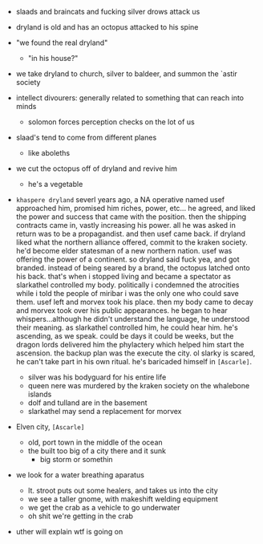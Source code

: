 - slaads and braincats and fucking silver drows attack us
- dryland is old and has an octopus attacked to his spine

- "we found the real dryland"
    - "in his house?"

- we take dryland to church, silver to baldeer, and summon the `astir society

- intellect divourers: generally related to something that can reach into minds
    - solomon forces perception checks on the lot of us

- slaad's tend to come from different planes
    - like aboleths

- we cut the octopus off of dryland and revive him
    - he's a vegetable

- `khaspere dryland` severl years ago, a NA operative named usef approached him, promised him riches, power, etc... he agreed, and liked the power and success that came with the position. then the shipping contracts came in, vastly increasing his power. all he was asked in return was to be a propagandist. and then usef came back. if dryland liked what the northern alliance offered, commit to the kraken society. he'd become elder statesman of a new northern nation. usef was offering the power of a continent. so dryland said fuck yea, and got branded. instead of being seared by a brand, the octopus latched onto his back. that's when i stopped living and became a spectator as slarkathel controlled my body. politically i condemned the atrocities while i told the people of miribar i was the only one who could save them. usef left and morvex took his place. then my body came to decay and morvex took over his public appearances. he began to hear whispers...although he didn't understand the language, he understood their meaning. as slarkathel controlled him, he could hear him. he's ascending, as we speak. could be days it could be weeks, but the dragon lords delivered him the phylactery which helped him start the ascension. the backup plan was the execute the city. ol slarky is scared, he can't take part in his own ritual. he's baricaded himself in `[Ascarle]`.
    - silver was his bodyguard for his entire life
    - queen nere was murdered by the kraken society on the whalebone islands
    - dolf and tulland are in the basement
    - slarkathel may send a replacement for morvex

- Elven city, `[Ascarle]`
    - old, port town in the middle of the ocean
    - the built too big of a city there and it sunk
        - big storm or somethin

- we look for a water breathing aparatus
    - lt. stroot puts out some healers, and takes us into the city
    - we see a taller gnome, with makeshift welding equipment
    - we get the crab as a vehicle to go underwater 
    - oh shit we're getting in the crab

- uther will explain wtf is going on
